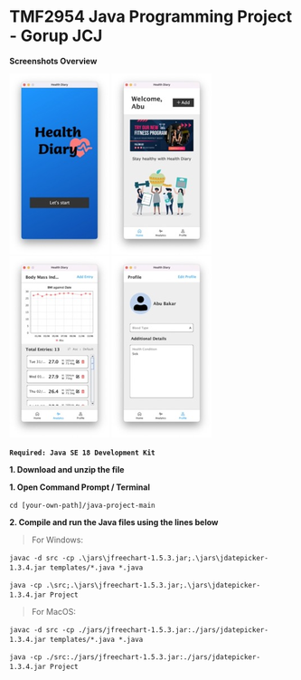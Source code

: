 # TMF2954 Java Programming Project - Gorup JCJ

**Screenshots Overview**

![Screenshots-1](/screenshots/screenshots-1.jpeg)
![Screenshots-2](/screenshots/screenshots-2.jpeg)
![Screenshots-3](/screenshots/screenshots-3.jpeg)
![Screenshots-4](/screenshots/screenshots-4.jpeg)

**`Required: Java SE 18 Development Kit`**

**1. Download and unzip the file**

**1. Open Command Prompt / Terminal**

`cd [your-own-path]/java-project-main`

**2. Compile and run the Java files using the lines below**

>For Windows:

`javac -d src -cp .\jars\jfreechart-1.5.3.jar;.\jars\jdatepicker-1.3.4.jar templates/*.java *.java`

`java -cp .\src;.\jars\jfreechart-1.5.3.jar;.\jars\jdatepicker-1.3.4.jar Project`

>For MacOS:

`javac -d src -cp ./jars/jfreechart-1.5.3.jar:./jars/jdatepicker-1.3.4.jar templates/*.java *.java`

`java -cp ./src:./jars/jfreechart-1.5.3.jar:./jars/jdatepicker-1.3.4.jar Project`
